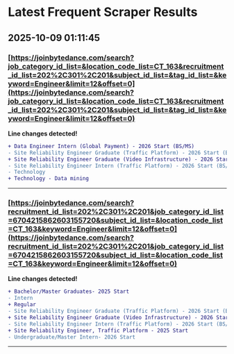 # Latest Frequent Scraper Results

## 2025-10-09 01:11:45

### [https://joinbytedance.com/search?job_category_id_list=&location_code_list=CT_163&recruitment_id_list=202%2C301%2C201&subject_id_list=&tag_id_list=&keyword=Engineer&limit=12&offset=0](https://joinbytedance.com/search?job_category_id_list=&location_code_list=CT_163&recruitment_id_list=202%2C301%2C201&subject_id_list=&tag_id_list=&keyword=Engineer&limit=12&offset=0)

**Line changes detected!**

```diff
+ Data Engineer Intern (Global Payment) - 2026 Start (BS/MS)
- Site Reliability Engineer Graduate (Traffic Platform) - 2026 Start (BS/MS)
+ Site Reliability Engineer Graduate (Video Infrastructure) - 2026 Start (BS/MS)
- Site Reliability Engineer Intern (Traffic Platform) - 2026 Start (BS/MS)
- Technology
+ Technology - Data mining
```

---
### [https://joinbytedance.com/search?recruitment_id_list=202%2C301%2C201&job_category_id_list=6704215862603155720&subject_id_list=&location_code_list=CT_163&keyword=Engineer&limit=12&offset=0](https://joinbytedance.com/search?recruitment_id_list=202%2C301%2C201&job_category_id_list=6704215862603155720&subject_id_list=&location_code_list=CT_163&keyword=Engineer&limit=12&offset=0)

**Line changes detected!**

```diff
+ Bachelor/Master Graduates- 2025 Start
- Intern
+ Regular
- Site Reliability Engineer Graduate (Traffic Platform) - 2026 Start (BS/MS)
+ Site Reliability Engineer Graduate (Video Infrastructure) - 2026 Start (BS/MS)
- Site Reliability Engineer Intern (Traffic Platform) - 2026 Start (BS/MS)
+ Site Reliability Engineer, Traffic Platform - 2025 Start
- Undergraduate/Master Intern- 2026 Start
```

---
